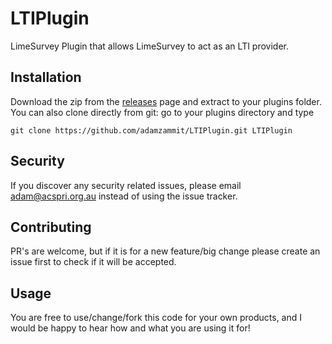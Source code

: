 # LTIPlugin
LimeSurvey Plugin that allows LimeSurvey to act as an LTI provider. 


## Installation

Download the zip from the [releases](https://github.com/adamzammit/LTIPlugin/releases) page and extract to your plugins folder. You can also clone directly from git: go to your plugins directory and type 
```
git clone https://github.com/adamzammit/LTIPlugin.git LTIPlugin
```
## Security

If you discover any security related issues, please email adam@acspri.org.au instead of using the issue tracker.

## Contributing

PR's are welcome, but if it is for a new feature/big change please create an issue first to check if it will be accepted.

## Usage

You are free to use/change/fork this code for your own products, and I would be happy to hear how and what you are using it for!
